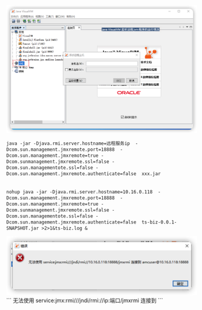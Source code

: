 


<img src="./pic/001_VisualVM 监听远程jvm程序的运行情况_v20230226.png">



```shell
java -jar -Djava.rmi.server.hostname=远程服务ip  -Dcom.sun.management.jmxremote.port=18888  -Dcom.sun.management.jmxremote=true -Dcom.sunmanagement.jmxremote.ssl=false -Dcom.sun.managementote.ssl=false -Dcom.sun.management.jmxremote.authenticate=false  xxx.jar


nohup java -jar -Djava.rmi.server.hostname=10.16.0.118  -Dcom.sun.management.jmxremote.port=18888  -Dcom.sun.management.jmxremote=true -Dcom.sunmanagement.jmxremote.ssl=false -Dcom.sun.managementote.ssl=false -Dcom.sun.management.jmxremote.authenticate=false  ts-biz-0.0.1-SNAPSHOT.jar >2>1&ts-biz.log & 
```



<img src="./pic/003_使用jvisualvm连接远程jvm异常.png">
```
  无法使用 service:jmx:rmi///jndi/rmi://ip:端口/jmxrmi 连接到
```

